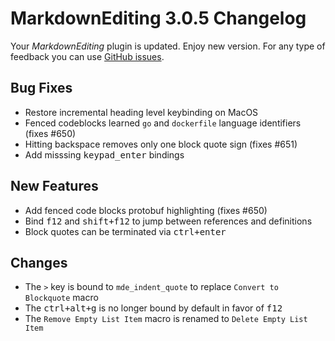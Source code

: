 # MarkdownEditing 3.0.5 Changelog

Your _MarkdownEditing_ plugin is updated. Enjoy new version. For any type of
feedback you can use [GitHub issues][issues].

## Bug Fixes

* Restore incremental heading level keybinding on MacOS
* Fenced codeblocks learned `go` and `dockerfile` language identifiers (fixes #650)
* Hitting backspace removes only one block quote sign (fixes #651)
* Add misssing <kbd>keypad_enter</kbd> bindings

## New Features

* Add fenced code blocks protobuf highlighting (fixes #650)
* Bind <kbd>f12</kbd> and <kbd>shift+f12</kbd> to jump between references and definitions
* Block quotes can be terminated via <kbd>ctrl+enter</kbd>

## Changes

* The `>` key is bound to `mde_indent_quote` to replace `Convert to Blockquote` macro
* The <kbd>ctrl+alt+g</kbd> is no longer bound by default in favor of <kbd>f12</kbd>
* The `Remove Empty List Item` macro is renamed to `Delete Empty List Item`

[issues]: https://github.com/SublimeText-Markdown/MarkdownEditing/issues
